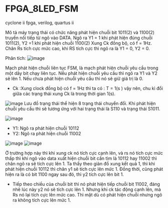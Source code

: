 # FPGA_8LED_FSM
cyclone ii fpga, verilog, quartus ii

Mô tả máy trạng thái có chức năng phát hiện chuỗi bit 1011(2) và 1100(2) truyền nối tiếp từ ngõ vào DATA.
Ngõ ra Y1 = 1 khi phát hiện đúng chuỗi 1011(2), Y2 =1 khi phát hiện chuỗi 1100(2) Xung Ck đồng bộ, có f = 1Hz.
Chân Rs tích cực mức cao, khi RS tích cực thì ngõ ra là Y1 = 0, Y2 = 0.

Phân tích:
![image](https://github.com/PumkTbt/FPGA_8LED_FSM/assets/124877073/e7b2eef9-38d0-4149-bfd9-63f022fde9d9)

Mạch phát hiện chuỗi liên tục FSM, là mạch phát hiện chuỗi yêu cầu trong một dãy bit chạy liên tục. Nếu phát hiện chuỗi yêu cầu thì ngõ ra Y1 và Y2 sẽ lên 1.
Nếu chưa phát hiện chuỗi yêu cầu thì nó sẽ giữ giá trị là 0.
- Ck :Xung clock đồng bộ có f = 1Hz thì ta có : T = 1(s ) vậy nên, chu kì đổi giữa các trạng thái xung Ck là trong thời gian 1(s).

![image](https://github.com/PumkTbt/FPGA_8LED_FSM/assets/124877073/71569676-f4af-418d-b69e-e591f3fcfc75)
Lưu đồ trạng thái thể hiện 8 trạng thái chuyển đổi. Khi phát hiện chuỗi yêu cầu thì sẽ tương ứng với hai trạng thái là S110 và trạng thái S1011.

![image](https://github.com/PumkTbt/FPGA_8LED_FSM/assets/124877073/ea897223-553e-4ef4-b708-a75b8be02fe8)
- Y1: Ngõ ra phát hiện chuỗi 10112
- Y2: Ngõ ra phát hiện chuỗi 11002

![image](https://github.com/PumkTbt/FPGA_8LED_FSM/assets/124877073/c6c23a7b-689b-4e80-9be5-098ff114a3aa)
![image](https://github.com/PumkTbt/FPGA_8LED_FSM/assets/124877073/830fe56d-437c-40fe-9b61-ef52121cbb92)

Ở trường hợp này thì khi xung ck nó tích cực cạnh lên, và rs nó tích cực mức thấp thì khi ngõ vào data xuất hiện chuỗi bit cần tìm là 10112 hay
11002 thì chân ngõ ra sẽ tích cực lên 1. Ta thấy theo giản đồ xung kết quả 1, thì khi phát hiện chuỗi 10112 thì chân y1 sẽ tích cực lên mức 1. Đồng thời, cũng phát hiện ra
là có bit 1100 ngay sau đó, thì y2 tích cực lên bit 1.
- Tiếp theo chiều của chuỗi bit thì nó phát hiện tiếp chuỗi bit 11002, đáng nhẽ lúc này y2 nó sẽ tích cực lên 1. Nhưng khi ck tác động cạnh lên, mà Rs nó lại tích cực lên mức cao. Thì mặt dù có phát hiện chuỗi nhưng ngõ ra không tích cực lên mức 1.



